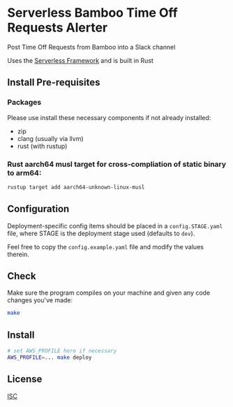 # Serverless Bamboo Time Off Requests Alerter

Post Time Off Requests from Bamboo into a Slack channel

Uses the [Serverless Framework](https://www.serverless.com/) and is built in Rust

## Install Pre-requisites

### Packages

Please use install these necessary components if not already installed:

- zip
- clang (usually via llvm)
- rust (with rustup)

### Rust aarch64 musl target for cross-compliation of static binary to arm64:

```sh
rustup target add aarch64-unknown-linux-musl
```

## Configuration

Deployment-specific config items should be placed in a `config.STAGE.yaml`
file, where STAGE is the deployment stage used (defaults to `dev`).

Feel free to copy the `config.example.yaml` file and modify the values therein.

## Check

Make sure the program compiles on your machine and given any code changes you've made:

```sh
make
```

## Install

```sh
# set AWS_PROFILE here if necessary
AWS_PROFILE=... make deploy
```

## License

[ISC](LICENSE)
